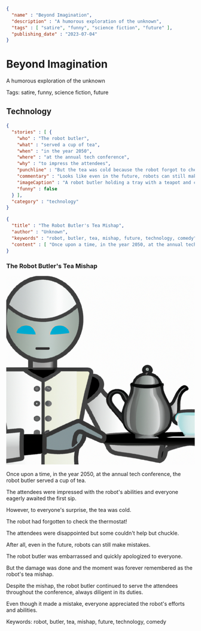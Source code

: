 ```json
{
  "name" : "Beyond Imagination",
  "description" : "A humorous exploration of the unknown",
  "tags" : [ "satire", "funny", "science fiction", "future" ],
  "publishing_date" : "2023-07-04"
}
```


# Beyond Imagination

A humorous exploration of the unknown

Tags: satire, funny, science fiction, future



## Technology


```json
{
  "stories" : [ {
    "who" : "The robot butler",
    "what" : "served a cup of tea",
    "when" : "in the year 2050",
    "where" : "at the annual tech conference",
    "why" : "to impress the attendees",
    "punchline" : "But the tea was cold because the robot forgot to check the thermostat",
    "commentary" : "Looks like even in the future, robots can still make mistakes",
    "imageCaption" : "A robot butler holding a tray with a teapot and cup",
    "funny" : false
  } ],
  "category" : "technology"
}
```

```json
{
  "title" : "The Robot Butler's Tea Mishap",
  "author" : "Unknown",
  "keywords" : "robot, butler, tea, mishap, future, technology, comedy",
  "content" : [ "Once upon a time, in the year 2050, at the annual tech conference, the robot butler served a cup of tea.", "The attendees were impressed with the robot's abilities and everyone eagerly awaited the first sip.", "However, to everyone's surprise, the tea was cold.", "The robot had forgotten to check the thermostat!", "The attendees were disappointed but some couldn't help but chuckle.", "After all, even in the future, robots can still make mistakes.", "The robot butler was embarrassed and quickly apologized to everyone.", "But the damage was done and the moment was forever remembered as the robot's tea mishap.", "Despite the mishap, the robot butler continued to serve the attendees throughout the conference, always diligent in its duties.", "Even though it made a mistake, everyone appreciated the robot's efforts and abilities." ]
}
```


### The Robot Butler's Tea Mishap

![A robot butler holding a tray with a teapot and cup](images/image15385337286134276582.png)

Once upon a time, in the year 2050, at the annual tech conference, the robot butler served a cup of tea.

The attendees were impressed with the robot's abilities and everyone eagerly awaited the first sip.

However, to everyone's surprise, the tea was cold.

The robot had forgotten to check the thermostat!

The attendees were disappointed but some couldn't help but chuckle.

After all, even in the future, robots can still make mistakes.

The robot butler was embarrassed and quickly apologized to everyone.

But the damage was done and the moment was forever remembered as the robot's tea mishap.

Despite the mishap, the robot butler continued to serve the attendees throughout the conference, always diligent in its duties.

Even though it made a mistake, everyone appreciated the robot's efforts and abilities.

Keywords: robot, butler, tea, mishap, future, technology, comedy


